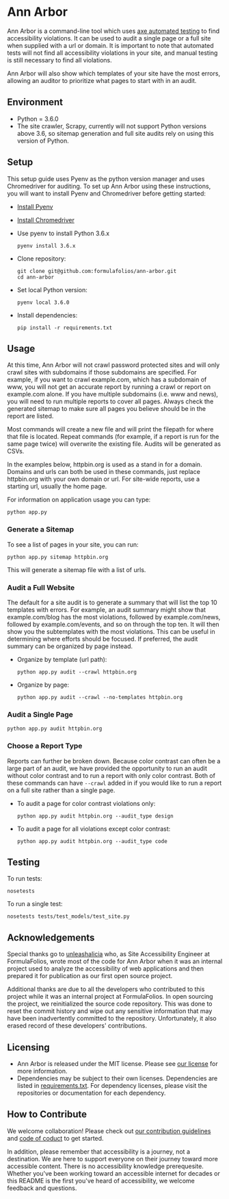 # Ann Arbor

Ann Arbor is a command-line tool which uses [axe automated testing](https://www.deque.com/axe/) to find accessibility violations.  It can be used to audit a single page or a full site when supplied with a url or domain.  It is important to note that automated tests will not find all accessibility violations in your site, and manual testing is still necessary to find all violations.

Ann Arbor will also show which templates of your site have the most errors, allowing an auditor to prioritize what pages to start with in an audit.


## Environment
- Python = 3.6.0
- The site crawler, Scrapy, currently will not support Python versions above 3.6, so sitemap generation and full site audits rely on using this version of Python.


## Setup
This setup guide uses Pyenv as the python version manager and uses Chromedriver for auditing.  To set up Ann Arbor using these instructions, you will want to install Pyenv and Chromedriver before getting started:

- [Install Pyenv](https://github.com/pyenv/pyenv#installation)
- [Install Chromedriver](https://chromedriver.chromium.org/getting-started)

- Use pyenv to install Python 3.6.x

      pyenv install 3.6.x

- Clone repository:

      git clone git@github.com:formulafolios/ann-arbor.git
      cd ann-arbor

- Set local Python version:

      pyenv local 3.6.0

- Install dependencies:

      pip install -r requirements.txt


## Usage

At this time, Ann Arbor will not crawl password protected sites and will only crawl sites with subdomains if those subdomains are specified.  For example, if you want to crawl example.com, which has a subdomain of www, you will not get an accurate report by running a crawl or report on example.com alone.  If you have multiple subdomains (i.e. www and news), you will need to run multiple reports to cover all pages.  Always check the generated sitemap to make sure all pages you believe should be in the report are listed.

Most commands will create a new file and will print the filepath for where that file is located.  Repeat commands (for example, if a report is run for the same page twice) will overwrite the existing file.  Audits will be generated as CSVs.

In the examples below, httpbin.org is used as a stand in for a domain.  Domains and urls can both be used in these commands, just replace httpbin.org with your own domain or url.  For site-wide reports, use a starting url, usually the home page.

For information on application usage you can type:

    python app.py


### Generate a Sitemap
To see a list of pages in your site, you can run:

    python app.py sitemap httpbin.org

This will generate a sitemap file with a list of urls.


### Audit a Full Website
The default for a site audit is to generate a summary that will list the top 10 templates with errors.  For example, an audit summary might show that example.com/blog has the most violations, followed by example.com/news, followed by example.com/events, and so on through the top ten.  It will then show you the subtemplates with the most violations.  This can be useful in determining where efforts should be focused.  If preferred, the audit summary can be organized by page instead.

- Organize by template (url path):

      python app.py audit --crawl httpbin.org

- Organize by page:

      python app.py audit --crawl --no-templates httpbin.org


### Audit a Single Page

    python app.py audit httpbin.org


### Choose a Report Type

Reports can further be broken down.  Because color contrast can often be a large part of an audit, we have provided the opportunity to run an audit without color contrast and to run a report with only color contrast.  Both of these commands can have `--crawl` added in if you would like to run a report on a full site rather than a single page.

- To audit a page for color contrast violations only:

      python app.py audit httpbin.org --audit_type design

- To audit a page for all violations except color contrast:

      python app.py audit httpbin.org --audit_type code


## Testing
To run tests:

    nosetests

To run a single test:

    nosetests tests/test_models/test_site.py


## Acknowledgements
Special thanks go to [unleashalicia](https://github.com/unleashalicia) who, as Site Accessibility Engineer at FormulaFolios, wrote most of the code for Ann Arbor when it was an internal project used to analyze the accessibility of web applications and then prepared it for publication as our first open source project.

Additional thanks are due to all the developers who contributed to this project while it was an internal project at FormulaFolios. In open sourcing the project, we reinitialized the source code repository. This was done to reset the commit history and wipe out any sensitive information that may have been inadvertently committed to the repository. Unfortunately, it also erased record of these developers' contributions.


## Licensing
- Ann Arbor is released under the MIT license.  Please see [our license](LICENSE.txt) for more information.
- Dependencies may be subject to their own licenses.  Dependencies are listed in [requirements.txt](requirements.txt).  For dependency licenses, please visit the repositories or documentation for each dependency.


## How to Contribute
We welcome collaboration!  Please check out [our contribution guidelines](CONTRIBUTING.md) and [code of coduct](CODE_OF_CONDUCT.md) to get started.

In addition, please remember that accessibility is a journey, not a destination.  We are here to support everyone on their journey toward more accessible content.  There is no accessibility knowledge prerequesite.  Whether you've been working toward an accessible internet for decades or this README is the first you've heard of accessibility, we welcome feedback and questions.
